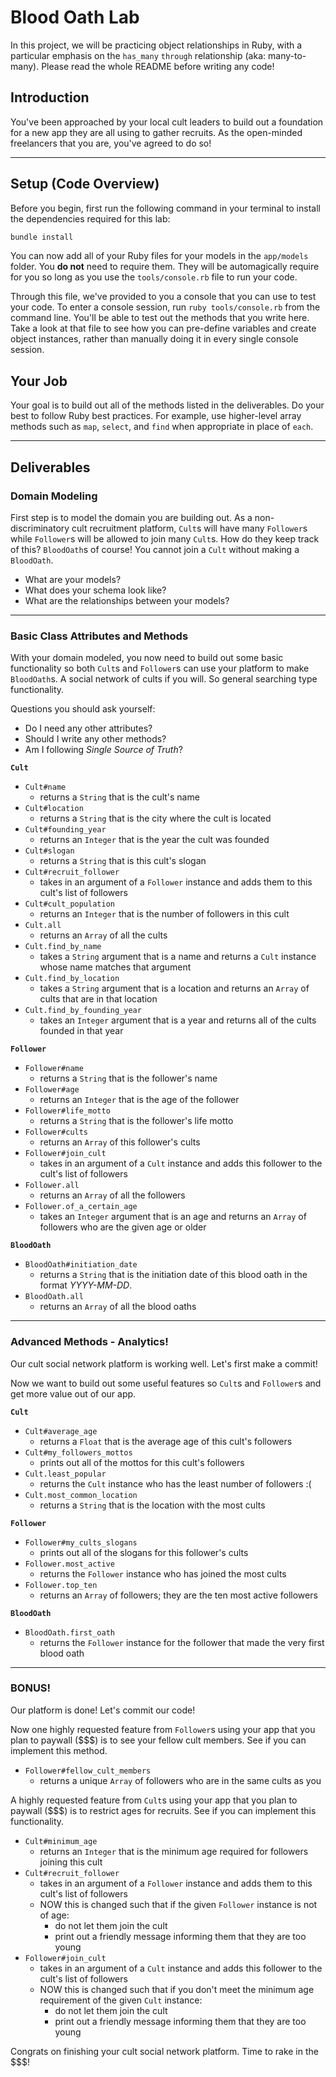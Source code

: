 # Blood Oath Lab

In this project, we will be practicing object relationships in Ruby, with a particular emphasis on the `has_many` `through` relationship (aka: many-to-many). Please read the whole README before writing any code!

## Introduction

You've been approached by your local cult leaders to build out a foundation for a new app they are all using to gather recruits. As the open-minded freelancers that you are, you've agreed to do so!

---

## Setup (Code Overview)

Before you begin, first run the following command in your terminal to install the dependencies required for this lab:

```sh
bundle install
```

You can now add all of your Ruby files for your models in the `app/models` folder. You **do not** need to require them. They will be automagically require for you so long as you use the `tools/console.rb` file to run your code.

Through this file, we've provided to you a console that you can use to test your code. To enter a console session, run `ruby tools/console.rb` from the command line. You'll be able to test out the methods that you write here. Take a look at that file to see how you can pre-define variables and create object instances, rather than manually doing it in every single console session.

## Your Job

Your goal is to build out all of the methods listed in the deliverables. Do your best to follow Ruby best practices. For example, use higher-level array methods such as `map`, `select`, and `find` when appropriate in place of `each`.

---

## Deliverables

### Domain Modeling

First step is to model the domain you are building out. As a non-discriminatory cult recruitment platform, `Cult`s will have many `Follower`s while `Follower`s will be allowed to join many `Cult`s. How do they keep track of this? `BloodOath`s of course! You cannot join a `Cult` without making a `BloodOath`.

- What are your models?
- What does your schema look like?
- What are the relationships between your models?

---

### Basic Class Attributes and Methods

With your domain modeled, you now need to build out some basic functionality so both `Cult`s and `Follower`s can use your platform to make `BloodOath`s. A social network of cults if you will. So general searching type functionality.

Questions you should ask yourself:

- Do I need any other attributes?
- Should I write any other methods?
- Am I following _Single Source of Truth_?

**`Cult`**

- `Cult#name`
  - returns a `String` that is the cult's name
- `Cult#location`
  - returns a `String` that is the city where the cult is located
- `Cult#founding_year`
  - returns an `Integer` that is the year the cult was founded
- `Cult#slogan`
  - returns a `String` that is this cult's slogan
- `Cult#recruit_follower`
  - takes in an argument of a `Follower` instance and adds them to this cult's list of followers
- `Cult#cult_population`
  - returns an `Integer` that is the number of followers in this cult
- `Cult.all`
  - returns an `Array` of all the cults
- `Cult.find_by_name`
  - takes a `String` argument that is a name and returns a `Cult` instance whose name matches that argument
- `Cult.find_by_location`
  - takes a `String` argument that is a location and returns an `Array` of cults that are in that location
- `Cult.find_by_founding_year`
  - takes an `Integer` argument that is a year and returns all of the cults founded in that year

**`Follower`**

- `Follower#name`
  - returns a `String` that is the follower's name
- `Follower#age`
  - returns an `Integer` that is the age of the follower
- `Follower#life_motto`
  - returns a `String` that is the follower's life motto
- `Follower#cults`
  - returns an `Array` of this follower's cults
- `Follower#join_cult`
  - takes in an argument of a `Cult` instance and adds this follower to the cult's list of followers
- `Follower.all`
  - returns an `Array` of all the followers
- `Follower.of_a_certain_age`
  - takes an `Integer` argument that is an age and returns an `Array` of followers who are the given age or older

**`BloodOath`**

- `BloodOath#initiation_date`
  - returns a `String` that is the initiation date of this blood oath in the format _YYYY-MM-DD_.
- `BloodOath.all`
  - returns an `Array` of all the blood oaths

---

### Advanced Methods - Analytics!

Our cult social network platform is working well. Let's first make a commit!

Now we want to build out some useful features so `Cult`s and `Follower`s and get more value out of our app.

**`Cult`**

- `Cult#average_age`
  - returns a `Float` that is the average age of this cult's followers
- `Cult#my_followers_mottos`
  - prints out all of the mottos for this cult's followers
- `Cult.least_popular`
  - returns the `Cult` instance who has the least number of followers :(
- `Cult.most_common_location`
  - returns a `String` that is the location with the most cults

**`Follower`**

- `Follower#my_cults_slogans`
  - prints out all of the slogans for this follower's cults
- `Follower.most_active`
  - returns the `Follower` instance who has joined the most cults
- `Follower.top_ten`
  - returns an `Array` of followers; they are the ten most active followers

**`BloodOath`**

- `BloodOath.first_oath`
  - returns the `Follower` instance for the follower that made the very first blood oath

---

### BONUS!

Our platform is done! Let's commit our code!

Now one highly requested feature from `Follower`s using your app that you plan to paywall (\$\$\$) is to see your fellow cult members. See if you can implement this method.

- `Follower#fellow_cult_members`
  - returns a unique `Array` of followers who are in the same cults as you

A highly requested feature from `Cult`s using your app that you plan to paywall (\$\$\$) is to restrict ages for recruits. See if you can implement this functionality.

- `Cult#minimum_age`
  - returns an `Integer` that is the minimum age required for followers joining this cult
- `Cult#recruit_follower`
  - takes in an argument of a `Follower` instance and adds them to this cult's list of followers
  - NOW this is changed such that if the given `Follower` instance is not of age:
    - do not let them join the cult
    - print out a friendly message informing them that they are too young
- `Follower#join_cult`
  - takes in an argument of a `Cult` instance and adds this follower to the cult's list of followers
  - NOW this is changed such that if you don't meet the minimum age requirement of the given `Cult` instance:
    - do not let them join the cult
    - print out a friendly message informing them that they are too young

Congrats on finishing your cult social network platform. Time to rake in the \$\$\$!
